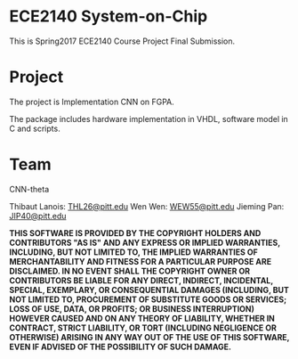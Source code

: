 # ECE2140 System-on-Chip

This is Spring2017 ECE2140 Course Project Final Submission.

# Project

The project is Implementation CNN on FGPA.

The package includes hardware implementation in VHDL, software model in C and scripts.

# Team

CNN-theta

Thibaut Lanois: THL26@pitt.edu
Wen Wen: WEW55@pitt.edu
Jieming Pan: JIP40@pitt.edu

**THIS SOFTWARE IS PROVIDED BY THE COPYRIGHT HOLDERS AND CONTRIBUTORS "AS IS" AND ANY EXPRESS OR IMPLIED WARRANTIES, INCLUDING, BUT NOT LIMITED TO, THE IMPLIED WARRANTIES OF MERCHANTABILITY AND FITNESS FOR A PARTICULAR PURPOSE ARE DISCLAIMED. IN NO EVENT SHALL THE COPYRIGHT OWNER OR CONTRIBUTORS BE LIABLE FOR ANY DIRECT, INDIRECT, INCIDENTAL, SPECIAL, EXEMPLARY, OR CONSEQUENTIAL DAMAGES (INCLUDING, BUT NOT LIMITED TO, PROCUREMENT OF SUBSTITUTE GOODS OR SERVICES; LOSS OF USE, DATA, OR PROFITS; OR BUSINESS INTERRUPTION) HOWEVER CAUSED AND ON ANY THEORY OF LIABILITY, WHETHER IN CONTRACT, STRICT LIABILITY, OR TORT (INCLUDING NEGLIGENCE OR OTHERWISE) ARISING IN ANY WAY OUT OF THE USE OF THIS SOFTWARE, EVEN IF ADVISED OF THE POSSIBILITY OF SUCH DAMAGE.**


